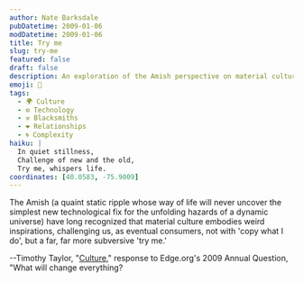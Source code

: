```yaml
---
author: Nate Barksdale
pubDatetime: 2009-01-06
modDatetime: 2009-01-06
title: Try me
slug: try-me
featured: false
draft: false
description: An exploration of the Amish perspective on material culture and technological change, highlighting their unique approach to consumption.
emoji: 🏡
tags:
  - 🌍 Culture
  - ⚙️ Technology
  - ⚒️ Blacksmiths
  - ❤️ Relationships
  - 🌀 Complexity
haiku: |
  In quiet stillness,  
  Challenge of new and the old,  
  Try me, whispers life.
coordinates: [40.0583, -75.9009]
---
```


The Amish (a quaint static ripple whose way of life will never uncover the simplest new technological fix for the unfolding hazards of a dynamic universe) have long recognized that material culture embodies weird inspirations, challenging us, as eventual consumers, not with 'copy what I do', but a far, far more subversive 'try me.'

--Timothy Taylor, "[Culture](https://www.google.com/search?q=%22Culture%22%20edge.org)," response to Edge.org's 2009 Annual Question, "What will change everything?
